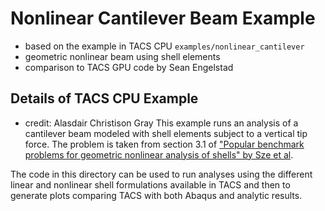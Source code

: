 # Nonlinear Cantilever Beam Example
* based on the example in TACS CPU `examples/nonlinear_cantilever`
* geometric nonlinear beam using shell elements
* comparison to TACS GPU code by Sean Engelstad

## Details of TACS CPU Example
* credit: Alasdair Christison Gray
This example runs an analysis of a cantilever beam modeled with shell elements subject to a vertical tip force.
The problem is taken from section 3.1 of ["Popular benchmark problems for geometric nonlinear analysis of shells" by Sze et al](https://doi.org/10.1016/j.finel.2003.11.001).

The code in this directory can be used to run analyses using the different linear and nonlinear shell formulations available in TACS and then to generate plots comparing TACS with both Abaqus and analytic results.
